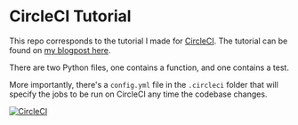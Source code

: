 # CircleCI Tutorial

This repo corresponds to the tutorial I made for [CircleCI](https://circleci.com/). The tutorial can be found on [my blogpost here](http://www.srcmake.com/home/circleci).

There are two Python files, one contains a function, and one contains a test.

More importantly, there's a `config.yml` file in the `.circleci` folder that will specify the jobs to be run on CircleCI any time the codebase changes.

[![CircleCI](https://dl.circleci.com/status-badge/img/gh/lLeonxg/circleci-demo/tree/master.svg?style=svg)](https://dl.circleci.com/status-badge/redirect/gh/lLeonxg/circleci-demo/tree/master)

